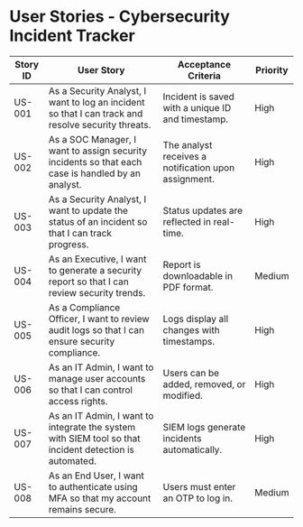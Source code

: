 ﻿# User Stories - Cybersecurity Incident Tracker

| Story ID | User Story | Acceptance Criteria | Priority |
|----------|-----------|---------------------|----------|
| US-001 | As a Security Analyst, I want to log an incident so that I can track and resolve security threats. | Incident is saved with a unique ID and timestamp. | High |
| US-002 | As a SOC Manager, I want to assign security incidents so that each case is handled by an analyst. | The analyst receives a notification upon assignment. | High |
| US-003 | As a Security Analyst, I want to update the status of an incident so that I can track progress. | Status updates are reflected in real-time. | High |
| US-004 | As an Executive, I want to generate a security report so that I can review security trends. | Report is downloadable in PDF format. | Medium |
| US-005 | As a Compliance Officer, I want to review audit logs so that I can ensure security compliance. | Logs display all changes with timestamps. | High |
| US-006 | As an IT Admin, I want to manage user accounts so that I can control access rights. | Users can be added, removed, or modified. | High |
| US-007 | As an IT Admin, I want to integrate the system with SIEM tool so that incident detection is automated. | SIEM logs generate incidents automatically. | High |
| US-008 | As an End User, I want to authenticate using MFA so that my account remains secure. | Users must enter an OTP to log in. | Medium |
